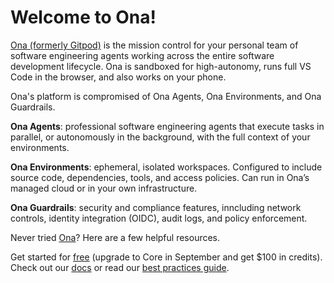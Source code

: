 # Welcome to Ona!

[Ona (formerly Gitpod)](https://ona.com/stories/gitpod-is-now-ona) is the mission control for your personal team of software engineering agents working across the entire software development lifecycle. Ona is sandboxed for high-autonomy, runs full VS Code in the browser, and also works on your phone.

Ona's platform is compromised of Ona Agents, Ona Environments, and Ona Guardrails. 

**Ona Agents**: professional software engineering agents that execute tasks in parallel, or autonomously in the background, with the full context of your environments. 

**Ona Environments**: ephemeral, isolated workspaces. Configured to include source code, dependencies, tools, and access policies. Can run in Ona’s managed cloud or in your own infrastructure.

**Ona Guardrails**: security and compliance features, inncluding network controls, identity integration (OIDC), audit logs, and policy enforcement.


Never tried [Ona](https://www.ona.com)? Here are a few helpful resources. 

Get started for [free](https://app.gitpod.io/) (upgrade to Core in September and get $100 in credits). 
Check out our [docs](https://ona.com/docs/ona/getting-started) or read our [best practices guide](https://ona.com/docs/ona/best-practices).

